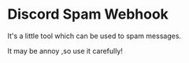 # Discord Spam Webhook

It's a little tool which can be used to spam messages.

It may be annoy ,so use it carefully!

